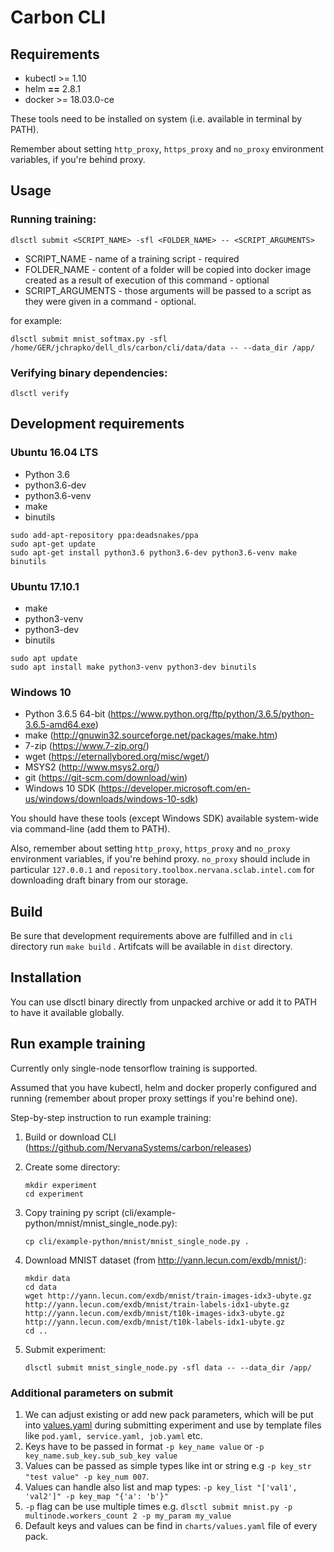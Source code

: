 # Carbon CLI

## Requirements

* kubectl >= 1.10
* helm **==** 2.8.1
* docker >= 18.03.0-ce

These tools need to be installed on system (i.e. available in terminal by PATH).

Remember about setting `http_proxy`, `https_proxy` and `no_proxy` environment variables, if you're behind
proxy.

## Usage

### Running training:

`dlsctl submit <SCRIPT_NAME> -sfl <FOLDER_NAME> -- <SCRIPT_ARGUMENTS>`

* SCRIPT_NAME - name of a training script - required
* FOLDER_NAME - content of a folder will be copied into docker image created as a result of execution of this command - optional
* SCRIPT_ARGUMENTS - those arguments will be passed to a script as they were given in a command - optional.


for example:

`dlsctl submit mnist_softmax.py -sfl /home/GER/jchrapko/dell_dls/carbon/cli/data/data -- --data_dir /app/`

### Verifying binary dependencies:

`dlsctl verify`


## Development requirements

### Ubuntu 16.04 LTS

* Python 3.6
* python3.6-dev 
* python3.6-venv
* make
* binutils

```
sudo add-apt-repository ppa:deadsnakes/ppa
sudo apt-get update
sudo apt-get install python3.6 python3.6-dev python3.6-venv make binutils
```

### Ubuntu 17.10.1

* make
* python3-venv
* python3-dev
* binutils

```
sudo apt update
sudo apt install make python3-venv python3-dev binutils
```


### Windows 10
* Python 3.6.5 64-bit (https://www.python.org/ftp/python/3.6.5/python-3.6.5-amd64.exe)
* make (http://gnuwin32.sourceforge.net/packages/make.htm)
* 7-zip (https://www.7-zip.org/)
* wget (https://eternallybored.org/misc/wget/)
* MSYS2 (http://www.msys2.org/)
* git (https://git-scm.com/download/win)
* Windows 10 SDK (https://developer.microsoft.com/en-us/windows/downloads/windows-10-sdk)

You should have these tools (except Windows SDK) available system-wide via command-line (add them to PATH).

Also, remember about setting `http_proxy`, `https_proxy` and `no_proxy` environment variables, if you're behind
proxy. `no_proxy` should include in particular `127.0.0.1` and `repository.toolbox.nervana.sclab.intel.com` for 
downloading draft binary from our storage.


## Build
Be sure that development requirements above are fulfilled and in `cli` directory run `make build` . Artifcats 
will be available in `dist` directory.

## Installation
You can use dlsctl binary directly from unpacked archive or add it to PATH to have it available globally.

## Run example training
Currently only single-node tensorflow training is supported. 

Assumed that you have kubectl, helm and docker properly configured and running (remember about proper proxy settings
if you're behind one).

Step-by-step instruction to run example training:

1. Build or download CLI (https://github.com/NervanaSystems/carbon/releases)

1. Create some directory:
    ```
    mkdir experiment
    cd experiment
    ```
1. Copy training py script (cli/example-python/mnist/mnist_single_node.py):
    ```
    cp cli/example-python/mnist/mnist_single_node.py .
    ```
1. Download MNIST dataset (from http://yann.lecun.com/exdb/mnist/):
    ```
    mkdir data
    cd data
    wget http://yann.lecun.com/exdb/mnist/train-images-idx3-ubyte.gz http://yann.lecun.com/exdb/mnist/train-labels-idx1-ubyte.gz http://yann.lecun.com/exdb/mnist/t10k-images-idx3-ubyte.gz http://yann.lecun.com/exdb/mnist/t10k-labels-idx1-ubyte.gz
    cd ..
    ```
1. Submit experiment:
    ```
    dlsctl submit mnist_single_node.py -sfl data -- --data_dir /app/
    ```

### Additional parameters on submit
1. We can adjust existing or add new pack parameters, which will be put into [values.yaml](cli/draft/packs/multinode-tf-training-tfjob/charts/values.yaml) 
during submitting experiment and use by template files like `pod.yaml, service.yaml, job.yaml` etc.
1. Keys have to be passed in format `-p key_name value` or `-p key_name.sub_key.sub_sub_key value`
1. Values can be passed as simple types like int or string e.g `-p key_str "test value" -p key_num 007`.
1. Values can handle also list and map types: `-p key_list "['val1', 'val2']" -p key_map "{'a': 'b'}"`
1. `-p` flag can be use multiple times e.g. `dlsctl submit mnist.py -p multinode.workers_count 2 -p my_param my_value`
1. Default keys and values can be find in `charts/values.yaml` file of every pack.

